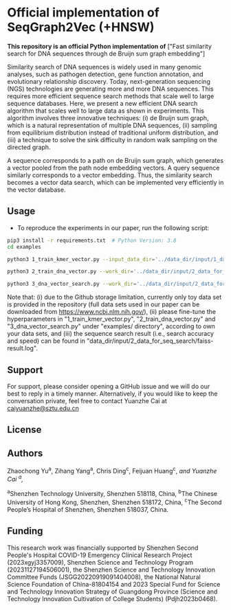 # Official implementation of SeqGraph2Vec (+HNSW)

**This repository is an official Python implementation of**  ["Fast similarity search for DNA sequences through
de Bruijn sum graph embedding"]

Similarity search of DNA sequences is widely used in many genomic analyses, such as pathogen detection, gene function annotation, and evolutionary relationship discovery. Today, next-generation sequencing (NGS) technologies are generating more and more DNA sequences. This requires more efficient sequence search methods that scale well to large sequence databases. Here, we present a new efficient DNA search algorithm that scales well to large data as shown in experiments. This algorithm involves three innovative techniques:
(i) de Bruijn sum graph, which is a natural representation of multiple DNA sequences, (ii) sampling from equilibrium distribution instead of traditional uniform distribution, and (iii) a technique to solve the sink difficulty in random walk sampling on the directed graph. 

A sequence corresponds to a path on de Bruijn sum graph, which generates a vector pooled from the path node embedding vectors. A query sequence similarly corresponds to a vector embedding. Thus, the similarity search becomes a vector data search, which can be implemented very efficiently in the vector database.

## Usage
- To reproduce the experiments in our paper, run the following script:
```sh 
pip3 install -r requirements.txt  # Python Version: 3.8
cd examples 
```
```sh
python3 1_train_kmer_vector.py --input_data_dir='../data_dir/input/1_data_for_kmer_vector_training/small_data/' --path_to_kmer_embedding_file='../data_dir/input/1_data_for_kmer_vector_training/small_data/kmer-embedding.txt' --kmer_size=8 --dataprocess_workers=8 --seq_file_num_to_load=8 --pagerank_damping_factor=0.85 --p=1.0 --q=0.001 --damping_factor_for_teleportation=0.99 --num_walks=40 --walks_length=150 --kmer_vec_dimension=128 --skip_gram_workers=8
```
```sh
python3 2_train_dna_vector.py --work_dir='../data_dir/input/2_data_for_seq_search/' --kmer2vec_file='../data_dir/input/2_data_for_seq_search/kmer-embedding.txt' --kmer_size=8 --ref_segment_length=150 --query_segment_number=2
```
```sh
python3 3_dna_vector_search.py --work_dir='../data_dir/input/2_data_for_seq_search/' --vertex_connection=100 --ef_search=2000 --ef_construction=128
```

Note that: 
(i) due to the Github storage limitation, currently only toy data set is provided in the repository (full data sets used in our paper can be downloaded from https://www.ncbi.nlm.nih.gov/), (ii) please fine-tune the hyperparameters in "1_train_kmer_vector.py", "2_train_dna_vector.py" and "3_dna_vector_search.py" under "examples/ directory", according to own your data sets, and (iii) the sequence search result (i.e., search accuracy and speed) can be found in "data_dir/input/2_data_for_seq_search/faiss-result.log".

## Support
For support, please consider opening a GitHub issue and we will do our best to reply in a timely manner.
Alternatively, if you would like to keep the conversation private, feel free to contact Yuanzhe Cai at caiyuanzhe@sztu.edu.cn

## License


## Authors
Zhaochong Yu<sup>a</sup>, Zihang Yang<sup>a</sup>, Chris Ding<sup>c</sup>, Feijuan Huang<sup>c</sup>,<sup>*</sup> and Yuanzhe Cai <sup>a</sup>,<sup>*</sup>

<sup>a</sup>Shenzhen Technology University, Shenzhen 518118, China, <sup>b</sup>The Chinese University of Hong Kong, Shenzhen, Shenzhen 518172, China, <sup>c</sup>The Second People’s Hospital of Shenzhen, Shenzhen 518037, China.

## Funding
This research work was financially supported by Shenzhen Second People's Hospital COVID-19 Emergency Clinical Research Project (2023xgyj3357009), Shenzhen Science and Technology Program (20231127194506001), the Shenzhen Science and Technology Innovation Committee Funds (JSGG20220919091404008), the National Natural Science Foundation of China-81804154 and 2023 Special Fund for Science and Technology Innovation Strategy of Guangdong Province (Science and Technology Innovation Cultivation of College Students) (Pdjh2023b0468).
